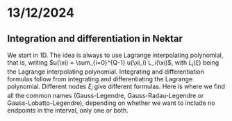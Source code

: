 # 13/12/2024

## Integration and differentiation in Nektar

We start in 1D. The idea is always to use Lagrange interpolating polynomial, that is, writing $u(\xi) = \sum_{i=0}^{Q-1} u(\xi_i) L_i(\xi)$, with $L_i(\xi)$ being the Lagrange interpolating polynomial. Integrating and differentiation formulas follow from integrating and differentiating the Lagrange polynomial. Different nodes $\xi_i$ give different formulas. Here is where we find all the common names (Gauss-Legendre, Gauss-Radau-Legendre or Gauss-Lobatto-Legendre), depending on whether we want to include no endpoints in the interval, only one or both.
